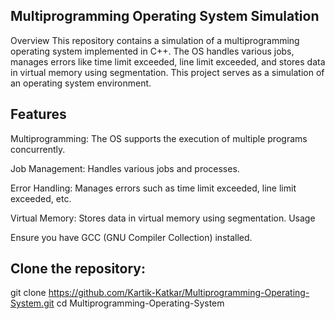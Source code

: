 ## Multiprogramming Operating System Simulation
Overview
This repository contains a simulation of a multiprogramming operating system implemented in C++. The OS handles various jobs, manages errors like time limit exceeded, line limit exceeded, and stores data in virtual memory using segmentation. This project serves as a simulation of an operating system environment.

## Features
Multiprogramming: The OS supports the execution of multiple programs concurrently.

Job Management: Handles various jobs and processes.

Error Handling: Manages errors such as time limit exceeded, line limit exceeded, etc.

Virtual Memory: Stores data in virtual memory using segmentation.
Usage

Ensure you have GCC (GNU Compiler Collection) installed.

## Clone the repository:

git clone https://github.com/Kartik-Katkar/Multiprogramming-Operating-System.git
cd Multiprogramming-Operating-System

